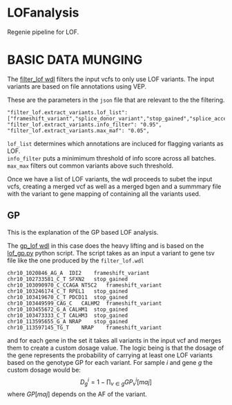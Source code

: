 # LOFanalysis

Regenie pipeline for LOF.

# BASIC DATA MUNGING 


The [filter_lof wdl](./wdl/filter_lof.wdl) filters the input vcfs to only use LOF variants. The input variants are based on file annotations using VEP.

These are the parameters in the `json` file that are relevant to the the filtering.

```
"filter_lof.extract_variants.lof_list":  ["frameshift_variant","splice_donor_variant","stop_gained","splice_acceptor_variant"],
"filter_lof.extract_variants.info_filter": "0.95",
"filter_lof.extract_variants.max_maf": "0.05",
```

`lof_list` determines which annotations are incluced for flagging variants as LOF. \
`info_filter` puts a minimimum threshold of info score across all batches. \
`max_max` filters out common variants above such threshold.


Once we have a list of LOF variants, the wdl proceeds to subet the input vcfs, creating a merged vcf as well as a merged bgen and a summmary file with the variant to gene mapping of containing all the variants used.


## GP
This is the explanation of the GP based LOF analysis.

The [gp_lof wdl](./wdl/gp_lof.wdl) in this case does the heavy lifting and is based on the [lof_gp.py](./scripts/lof_gp.py) python script. The script takes as an input a variant to gene tsv file like the one produced by the `filter_lof.wdl`
```
chr10_1020846_AG_A	IDI2	frameshift_variant
chr10_102733581_C_T	SFXN2	stop_gained
chr10_103090970_C_CCAGA	NT5C2	frameshift_variant
chr10_103246174_C_T	RPEL1	stop_gained
chr10_103419670_C_T	PDCD11	stop_gained
chr10_103449599_CAG_C	CALHM2	frameshift_variant
chr10_103455672_G_A	CALHM1	stop_gained
chr10_103473333_C_T	CALHM3	stop_gained
chr10_113595655_G_A	NRAP	stop_gained
chr10_113597145_TG_T	NRAP	frameshift_variant
```
and for each gene in the set it takes all variants in the input vcf and merges them to create a custom dosage value. The logic being is that the dosage of the gene represents the probability of carrying at least one LOF variants based on the genotype GP for each variant.
For sample $i$ and gene $g$ the custom dosage would be:\
$$D_{g}^{i} = 1 - \prod_{v \in g} GP_{v}^{i}[maj]$$ where $GP[maj]$ depends on the AF of the variant.